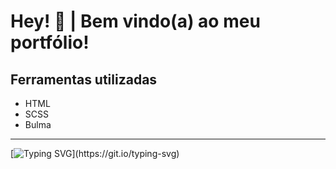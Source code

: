 # Hey! 👋 | Bem vindo(a) ao meu portfólio!


## Ferramentas utilizadas

- HTML
- SCSS
- Bulma

<hr>

[![Typing SVG](https://readme-typing-svg.herokuapp.com?color=8935AF&lines=Em+constante+aprimoramento...)](https://git.io/typing-svg)
